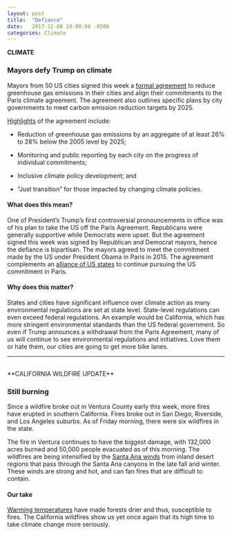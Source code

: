 ```yaml
---
layout: post
title:  "Defiance"
date:   2017-12-08 19:00:00 -0500
categories: Climate
---
```

**CLIMATE**

### Mayors defy Trump on climate

Mayors from 50 US cities signed this week a [formal agreement](https://www.npr.org/2017/12/06/568930626/50-mayors-sign-pact-to-reduce-greenhouse-gas-emissions) to reduce greenhouse gas emissions in their cities and align their commitments to the Paris climate agreement. The agreement also outlines specific plans by city governments to meet carbon emission reduction targets by 2025.

[Highlights](https://www.usatoday.com/story/news/2017/12/04/chicago-climate-charter-explained-what-cities-say-theyll-do-reduce-greenhouse-gases/919372001/) of the agreement include:

* Reduction of greenhouse gas emissions by an aggregate of at least 26% to 28% below the 2005 level by 2025;

* Monitoring and public reporting by each city on the progress of individual commitments;

* Inclusive climate policy development; and

* “Just transition” for those impacted by changing climate policies.

#### What does this mean?

One of President’s Trump’s first controversial pronouncements in office was of his plan to take the US off the Paris Agreement. Republicans were generally supportive while Democrats were upset. But the agreement signed this week was signed by Republican and Democrat mayors, hence the defiance is bipartisan. The mayors agreed to meet the commitment made by the US under President Obama in Paris in 2015. The agreement complements an [alliance of US states](https://www.usclimatealliance.org/) to continue pursuing the US commitment in Paris.

#### Why does this matter?

States and cities have significant influence over climate action as many environmental regulations are set at state level. State-level regulations can even exceed federal regulations. An example would be California, which has more stringent environmental standards than the US federal government. So even if Trump announces a withdrawal from the Paris Agreement, many of us will continue to see environmental regulations and initiatives. Love them or hate them, our cities are going to get more bike lanes.

* * *
<br />
**CALIFORNIA WILDFIRE UPDATE**

### Still burning

Since a wildfire broke out in Ventura County early this week, more fires have erupted in southern California. Fires broke out in San Diego, Riverside, and Los Angeles suburbs. As of Friday morning, there were six wildfires in the state.

The fire in Ventura continues to have the biggest damage, with 132,000 acres burned and 50,000 people evacuated as of this morning. The wildfires are being intensified by the [Santa Ana winds](http://www.cnn.com/2017/12/06/weather/santa-ana-winds-explained/index.html) from inland desert regions that pass through the Santa Ana canyons in the late fall and winter. These winds are strong and hot, and can fan fires that are difficult to contain.

#### Our take

[Warming temperatures](http://www.sustainabilitymatters.info/climate/2017/12/05/wildfires.html) have made forests drier and thus, susceptible to fires. The California wildfires show us yet once again that its high time to take climate change more seriously.
